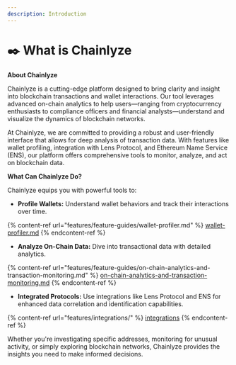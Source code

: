 ```yaml
---
description: Introduction
---
```


# ✒️ What is Chainlyze

**About Chainlyze**

Chainlyze is a cutting-edge platform designed to bring clarity and insight into blockchain transactions and wallet interactions. Our tool leverages advanced on-chain analytics to help users—ranging from cryptocurrency enthusiasts to compliance officers and financial analysts—understand and visualize the dynamics of blockchain networks.

At Chainlyze, we are committed to providing a robust and user-friendly interface that allows for deep analysis of transaction data. With features like wallet profiling, integration with Lens Protocol, and Ethereum Name Service (ENS), our platform offers comprehensive tools to monitor, analyze, and act on blockchain data.

**What Can Chainlyze Do?**

Chainlyze equips you with powerful tools to:

* **Profile Wallets:** Understand wallet behaviors and track their interactions over time.

{% content-ref url="features/feature-guides/wallet-profiler.md" %}
[wallet-profiler.md](features/feature-guides/wallet-profiler.md)
{% endcontent-ref %}

* **Analyze On-Chain Data:** Dive into transactional data with detailed analytics.

{% content-ref url="features/feature-guides/on-chain-analytics-and-transaction-monitoring.md" %}
[on-chain-analytics-and-transaction-monitoring.md](features/feature-guides/on-chain-analytics-and-transaction-monitoring.md)
{% endcontent-ref %}

* **Integrated Protocols:** Use integrations like Lens Protocol and ENS for enhanced data correlation and identification capabilities.

{% content-ref url="features/integrations/" %}
[integrations](features/integrations/)
{% endcontent-ref %}



Whether you're investigating specific addresses, monitoring for unusual activity, or simply exploring blockchain networks, Chainlyze provides the insights you need to make informed decisions.
